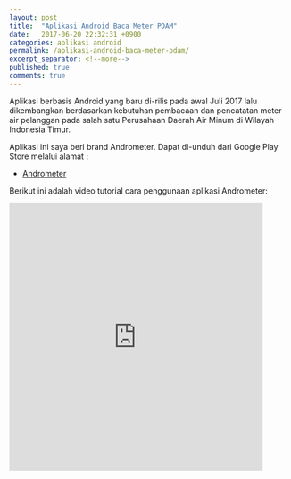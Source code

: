 ```yaml
---
layout: post
title:  "Aplikasi Android Baca Meter PDAM"
date:   2017-06-20 22:32:31 +0900
categories: aplikasi android
permalink: /aplikasi-android-baca-meter-pdam/
excerpt_separator: <!--more-->
published: true
comments: true
---
```

Aplikasi berbasis Android yang baru di-rilis pada awal Juli 2017 lalu dikembangkan berdasarkan kebutuhan pembacaan dan pencatatan meter air pelanggan pada salah satu Perusahaan<!--more--> Daerah Air Minum di Wilayah Indonesia Timur.

Aplikasi ini saya beri brand Andrometer. Dapat di-unduh dari Google Play Store melalui alamat :
+ [Andrometer](https://play.google.com/store/apps/details?id=com.kasuariweb.andrometer)


Berikut ini adalah video tutorial cara penggunaan aplikasi Andrometer:
<iframe width="90%" height="480" src="https://www.youtube.com/embed/uvpLMrYte4k" frameborder="0" allowfullscreen></iframe>